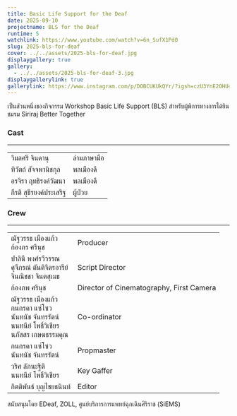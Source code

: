 ```yaml
---
title: Basic Life Support for the Deaf
date: 2025-09-10
projectname: BLS for the Deaf
runtime: 5
watchlink: https://www.youtube.com/watch?v=6n_SufX1Pd0
slug: 2025-bls-for-deaf
cover: ../../assets/2025-bls-for-deaf.jpg
displaygallery: true
gallery:
  - ../../assets/2025-bls-for-deaf-3.jpg
displaygallerylink: true
gallerylink: https://www.instagram.com/p/DOBCUKUkQYr/?igsh=czU3YnE2OHU4Z3A2
---
```

เป็นส่วนหนึ่งของกิจกรรม Workshop Basic Life Support (BLS) สำหรับผู้พิการทางการได้ยิน ชมรม Siriraj Better Together

### Cast

<hr />

|     |     |
| --- | --- |
| วิมลศรี จินดานุ | ล่ามภาษามือ |
| ทิวัตถ์ สัจจพานิชกุล | พลเมืองดี |
| อรจิรา ฤทธิรงค์วัฒนา | พลเมืองดี |
| กีรติ สุธีรยงค์ประเสริฐ | ผู้ป่วย |

### Crew

<hr />

|     |     |
| --- | --- |
| ณัฐวรรธ เมืองแก้ว  <br>ก้องภร ศรีนุช | Producer |
| ปาลินี พงศ์รวีวรรณ  <br>ศุจีภรณ์ ตันติจิตรอารีย์  <br>จินณิชชา จินตสุเมธ | Script Director |
| ก้องภพ ศรีนุช | Director of Cinematography, First Camera |
| ณัฐวรรธ เมืองแก้ว  <br>กนกรดา แซ่โซว  <br>นันทนัช จันทรรัตน์  <br>นนทนีย์ โพธิ์วิเชียร  <br>นภัสสร เกษมธรรมคุณ | Co-ordinator |
| กนกรดา แซ่โซว  <br>นันทนัช จันทรรัตน์ | Propmaster |
| วริศ ลัภนะฐิติ  <br>นนทนีย์ โพธิ์วิเชียร | Key Gaffer |
| กิตติพันธ์ บุญไชยธนินท์ | Editor |

สนับสนุนโดย EDeaf, ZOLL, ศูนย์บริการการแพทย์ฉุกเฉินศิริราช (SiEMS)